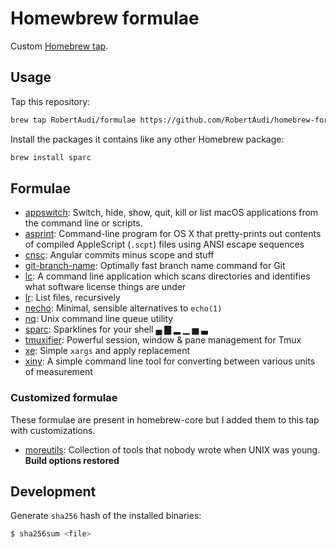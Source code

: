 Homewbrew formulae
==================

Custom [Homebrew tap].

[Homebrew tap]: https://github.com/Homebrew/homebrew/blob/master/share/doc/homebrew/brew-tap.md

Usage
-----

Tap this repository:

```sh
brew tap RobertAudi/formulae https://github.com/RobertAudi/homebrew-formulae.git
```

Install the packages it contains like any other Homebrew package:

```sh
brew install sparc
```

Formulae
--------

- [appswitch][]: Switch, hide, show, quit, kill or list macOS applications from the command line or scripts.
- [asprint][]: Command-line program for OS X that pretty-prints out contents of compiled AppleScript (`.scpt`) files using ANSI escape sequences
- [cnsc][]: Angular commits minus scope and stuff
- [git-branch-name][]: Optimally fast branch name command for Git
- [lc][]: A command line application which scans directories and identifies what software license things are under
- [lr][]: List files, recursively
- [necho][]: Minimal, sensible alternatives to `echo(1)`
- [nq][]: Unix command line queue utility
- [sparc][]: Sparklines for your shell ▄ ▇ ▂ ▁ ▅ ▃
- [tmuxifier][]: Powerful session, window & pane management for Tmux
- [xe][]: Simple `xargs` and apply replacement
- [xiny][]: A simple command line tool for converting between various units of measurement

[appswitch]: https://sabi.net/nriley/software/#appswitch
[asprint]: http://hasseg.org/asprint
[cnsc]: https://github.com/RobertAudi/cnsc
[git-branch-name]: https://github.com/itchyny/git-branch-name
[lc]: https://github.com/boyter/lc
[lr]: https://github.com/chneukirchen/lr
[necho]: https://github.com/chneukirchen/necho
[nq]: https://github.com/chneukirchen/nq
[sparc]: https://github.com/RobertAudi/sparc
[tmuxifier]: https://github.com/jimeh/tmuxifier
[xe]: https://github.com/chneukirchen/xe
[xiny]: https://xiny.sh/

### Customized formulae

These formulae are present in homebrew-core but I added them to this tap with customizations.

- [moreutils][]: Collection of tools that nobody wrote when UNIX was young. **Build options restored**

[moreutils]: https://joeyh.name/code/moreutils/

Development
-----------

Generate `sha256` hash of the installed binaries:

```sh
$ sha256sum <file>
```
